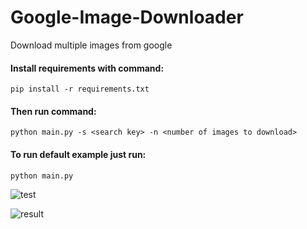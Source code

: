 # Google-Image-Downloader
Download multiple images from google

#### Install requirements with command:
``pip install -r requirements.txt``
#### Then run command:
``python main.py -s <search key> -n <number of images to download>``
#### To run default example just run:
``python main.py``

![test](https://github.com/IsekaiCode/Google-Image-Downloader/assets/109307799/4c18b663-910a-41cc-94f0-36dae86c315b)

![result](https://github.com/IsekaiCode/Google-Image-Downloader/assets/109307799/cbb6a730-ebde-48ad-b923-d94cec46ef2e)
